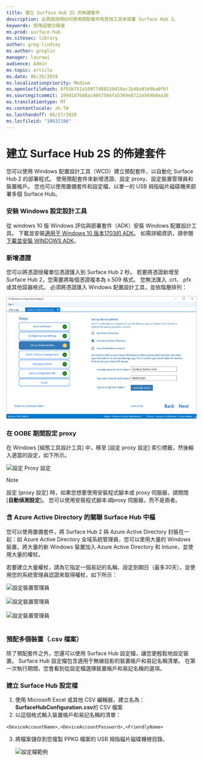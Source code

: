 ```yaml
---
title: 建立 Surface Hub 2S 的佈建套件
description: 此頁面說明如何使用預配套件和其他工具來部署 Surface Hub 2。
keywords: 使用逗號分隔值
ms.prod: surface-hub
ms.sitesec: library
author: greg-lindsay
ms.author: greglin
manager: laurawi
audience: Admin
ms.topic: article
ms.date: 06/20/2019
ms.localizationpriority: Medium
ms.openlocfilehash: 8f91b751a10977d80210d10ac1b48a93d9ba0f6f
ms.sourcegitcommit: 109d1d7608ac4667564fa5369e8722e569b8ea36
ms.translationtype: MT
ms.contentlocale: zh-TW
ms.lasthandoff: 06/27/2020
ms.locfileid: "10832186"
---
```

# 建立 Surface Hub 2S 的佈建套件

您可以使用 Windows 配置設計工具（WCD）建立預配套件，以自動化 Surface Hub 2 的部署程式。 使用預配套件來新增憑證、設定 proxy、設定裝置管理員和裝置帳戶。 您也可以使用置備套件和設定檔，以單一的 USB 拇指磁片磁碟機來部署多個 Surface Hub。

### 安裝 Windows 設定設計工具

從 windows 10 版 Windows 評估與部署套件（ADK）安裝 Windows 配置設計工具。 下載並安裝[適用于 Windows 10 版本1703的 ADK](https://go.microsoft.com/fwlink/p/?LinkId=845542)。 如需詳細資訊，請參閱[下載並安裝 WINDOWS ADK](https://docs.microsoft.com/windows-hardware/get-started/adk-install)。

### 新增憑證

您可以將憑證授權單位憑證匯入到 Surface Hub 2 秒。
若要將憑證新增至 Surface Hub 2，您需要將每個憑證複本為 x.509 格式。 您無法匯入 .crt、.pfx 或其他容器格式。 必須將憑證匯入 Windows 配置設計工具，並依階層排列：

 ![新增憑證](images/sh2-wcd.png)

### 在 OOBE 期間設定 proxy

在 Windows [組態工具設計工具] 中，移至 [設定 proxy 設定] 索引標籤，然後輸入適當的設定，如下所示。

 ![設定 Proxy 設定](images/sh2-proxy.png) 

> [!NOTE]
> 設定 [proxy 設定] 時，如果您想要使用安裝程式腳本或 proxy 伺服器，請關閉 [**自動偵測設定**]。 您可以使用安裝程式腳本*或*proxy 伺服器，而不是兩者。

### 含 Azure Active Directory 的關聯 Surface Hub 中樞

您可以使用置備套件，將 Surface Hub 2 與 Azure Active Directory 封裝在一起：如 Azure Active Directory 全域系統管理員，您可以使用大量的 Windows 裝置，將大量的新 Windows 裝置加入 Azure Active Directory 和 Intune，並使用大量的權杖。

若要建立大量權杖，請為它指定一個易記的名稱、設定到期日（最多30天），並使用您的系統管理員認證來取得權杖，如下所示：

 ![設定裝置管理員](images/sh2-token.png) <br><br>
 ![設定裝置管理員](images/sh2-token2.png) <br><br>
 ![設定裝置管理員](images/sh2-token3.png) <br><br>

### 預配多個裝置（.csv 檔案）

除了預配套件之外，您還可以使用 Surface Hub 設定檔，讓您更輕鬆地設定裝置。 Surface Hub 設定檔包含適用于無線投影的裝置帳戶和易記名稱清單。 在第一次執行期間，您會看到從設定檔選擇裝置帳戶和易記名稱的選項。

### 建立 Surface Hub 設定檔

1. 使用 Microsoft Excel 或其他 CSV 編輯器，建立名為： **SurfaceHubConfiguration.csv**的 CSV 檔案
2. 以這個格式輸入裝置帳戶和易記名稱的清單：

```
<DeviceAccountName>,<DeviceAccountPassword>,<FriendlyName>
```

3. 將檔案儲存到您複製 PPKG 檔案的 USB 拇指磁片磁碟機根目錄。

    ![設定檔範例](images/sh2-config-file.png)
